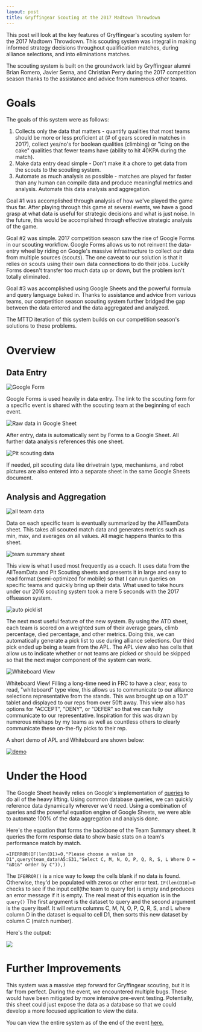 ```yaml
---
layout: post
title: Gryffingear Scouting at the 2017 Madtown Throwdown
---
```


This post will look at the key features of Gryffingear's scouting system for the 2017 Madtown Throwdown. This scouting system was integral in making informed strategy decisions throughout qualification matches, during alliance selections, and into eliminations matches. 

The scouting system is built on the groundwork laid by Gryffingear alumni Brian Romero, Javier Serna, and Christian Perry during the 2017 competition season thanks to the assistance and advice from numerous other teams. 

# Goals

The goals of this system were as follows:

1. Collects only the data that matters - quantify qualities that most teams should be more or less proficient at (# of gears scored in matches in 2017), collect yes/no's for boolean qualities (climbing) or "icing on the cake" qualities that fewer teams have (ability to hit 40KPA during the match).
2. Make data entry dead simple - Don't make it a chore to get data from the scouts to the scouting system.
3. Automate as much analysis as possible - matches are played far faster than any human can compile data and produce meaningful metrics and analysis. Automate this data analysis and aggregation.

Goal #1 was accomplished through analysis of how we've played the game thus far. After playing through this game at several events, we have a good grasp at what data is useful for strategic decisions and what is just noise. In the future, this would be accomplished through effective strategic analysis of the game. 

Goal #2 was simple. 2017 competition season saw the rise of Google Forms in our scouting workflow. Google Forms allows us to not reinvent the data-entry wheel by riding on Google's massive infrastructure to collect our data from multiple sources (scouts). The one caveat to our solution is that it relies on scouts using their own data connections to do their jobs. Luckily Forms doesn't transfer too much data up or down, but the problem isn't totally eliminated.

Goal #3 was accomplished using Google Sheets and the powerful formula and query language baked in. Thanks to assistance and advice from various teams, our competition season scouting system further bridged the gap between the data entered and the data aggregated and analyzed.

The MTTD iteration of this system builds on our competition season's solutions to these problems. 

# Overview

## Data Entry

![Google Form](https://i.imgur.com/K3ftppqm.png)

Google Forms is used heavily in data entry. The link to the scouting form for a specific event is shared with the scouting team at the beginning of each event. 

![Raw data in Google Sheet](https://i.imgur.com/pgAJbWcl.png)

After entry, data is automatically sent by Forms to a Google Sheet. All further data analysis references this one sheet. 

![Pit scouting data](https://i.imgur.com/b3o71zql.png)

If needed, pit scouting data like drivetrain type, mechanisms, and robot pictures are also entered into a separate sheet in the same Google Sheets document.

## Analysis and Aggregation

![all team data](https://i.imgur.com/qZjtY2Il.png)

Data on each specific team is eventually summarized by the AllTeamData sheet. This takes all scouted match data and generates metrics such as min, max, and averages on all values. All magic happens thanks to this sheet. 

![team summary sheet](https://i.imgur.com/ZXy4imPl.png)

This view is what I used most frequently as a coach. It uses data from the AllTeamData and Pit Scouting sheets and presents it in large and easy to read format (semi-optimized for mobile) so that I can run queries on specific teams and quickly bring up their data. What used to take hours under our 2016 scouting system took a mere 5 seconds with the 2017 offseason system.

![auto picklist](https://i.imgur.com/YwmLyApl.png)

The next most useful feature of the new system. By using the ATD sheet, each team is scored on a weighted sum of their average gears, climb percentage, died percentage, and other metrics. Doing this, we can automatically generate a pick list to use during alliance selections. Our third pick ended up being a team from the APL. The APL view also has cells that allow us to indicate whether or not teams are picked or should be skipped so that the next major component of the system can work.

![Whiteboard View](https://i.imgur.com/Xr3VgxAl.png)

Whiteboard View! Filling a long-time need in FRC to have a clear, easy to read, "whiteboard" type view, this allows us to communicate to our alliance selections representative from the stands. This was brought up on a 10.1" tablet and displayed to our reps from over 50ft away. This view also has options for "ACCEPT", "DENY", or "DEFER" so that we can fully communicate to our representative. Inspiration for this was drawn by numerous mishaps by my teams as well as countless others to clearly communicate these on-the-fly picks to their rep.

A short demo of APL and Whiteboard are shown below:

[![demo](https://img.youtube.com/vi/iK8YCYPBgzU/0.jpg)](https://www.youtube.com/watch?v=iK8YCYPBgzU&feature=youtu.be)

# Under the Hood

The Google Sheet heavily relies on Google's implementation of [queries](https://support.google.com/docs/answer/3093343?hl=en) to do all of the heavy lifting. Using common database queries, we can quickly reference data dynamically wherever we'd need. Using a combination of queries and the powerful equation engine of Google Sheets, we were able to automate 100% of the data aggregation and analysis done. 

Here's the equation that forms the backbone of the Team Summary sheet. It queries the form response data to show basic stats on a team's performance match by match.

`=IFERROR(IF(len(D1)=0,"Please choose a value in D1",query(team_data!A5:S31,"Select C, M, N, O, P, Q, R, S, L Where D = "&D1&" order by C")),)`

The `IFERROR()` is a nice way to keep the cells blank if no data is found. Otherwise, they'd be populated with zeros or other error text. `IF(len(D10)=0` checks to see if the input cell(the team to query for) is empty and produces an error message if it is empty. The real meat of this equation is in the `query()` The first argument is the dataset to query and the second argument is the query itself. It will return columns C, M, N, O, P, Q, R, S, and L where column D in the dataset is equal to cell D1, then sorts this new dataset by column C (match number).

Here's the output:

![ ](https://i.imgur.com/PFkM0Fal.png)



# Further Improvements

This system was a massive step forward for Gryffingear scouting, but it is far from perfect. During the event, we encountered multiple bugs. These would have been mitigated by more intensive pre-event testing. 
Potentially, this sheet could just expose the data as a database so that we could develop a more focused application to view the data. 


You can view the entire system as of the end of the event [here.](https://docs.google.com/spreadsheets/d/1sgMFYy1W4-KNFZGhsyPzQ1Qby11oNo8Zl0JMXrbK8z8/edit?usp=sharing)

